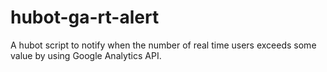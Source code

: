 hubot-ga-rt-alert
=================

A hubot script to notify when the number of real time users exceeds some value by using Google Analytics API.
